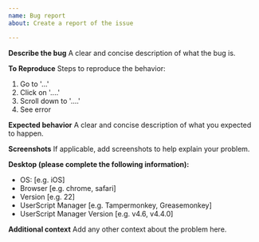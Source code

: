 ```yaml
---
name: Bug report
about: Create a report of the issue

---
```


**Describe the bug**
A clear and concise description of what the bug is.

**To Reproduce**
Steps to reproduce the behavior:
1. Go to '...'
2. Click on '....'
3. Scroll down to '....'
4. See error

**Expected behavior**
A clear and concise description of what you expected to happen.

**Screenshots**
If applicable, add screenshots to help explain your problem.

**Desktop (please complete the following information):**
 - OS: [e.g. iOS]
 - Browser [e.g. chrome, safari]
 - Version [e.g. 22]
 - UserScript Manager [e.g. Tampermonkey, Greasemonkey]
 - UserScript Manager Version [e.g. v4.6, v4.4.0]

**Additional context**
Add any other context about the problem here.
